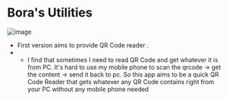 # Bora's Utilities
![image](https://github.com/user-attachments/assets/058afa1d-8f58-435d-b887-8dafc55fa7f3)

- First version aims to provide QR Code reader .
- - I find that sometimes I need to read QR Code and get whatever it is from PC. It's hard to use my mobile phone to scan the qrcode -> get the content -> send it back to pc. So this app aims to be a quick QR Code Reader that gets whatever any QR Code contains right from your PC without any mobile phone needed
